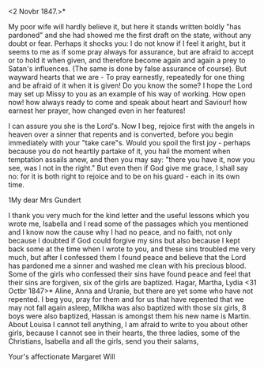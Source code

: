  <2 Novbr 1847.>*

My poor wife will hardly believe it, but here it stands written boldly "has pardoned" and she had showed me the first draft on the state, without any doubt or fear. Perhaps it shocks you: I do not know if I feel it aright, but it seems to me as if some pray always for assurance, but are afraid to accept or to hold it when given, and therefore become again and again a prey to Satan's influences. (The same is done by false assurance of course). But wayward hearts that we are - To pray earnestly, repeatedly for one thing and be afraid of it when it is given! Do you know the some? I hope the Lord may set up Missy to you as an example of his way of working. How open now! how always ready to come and speak about heart and Saviour! how earnest her prayer, how changed even in her features!

I can assure you she is the Lord's. Now I beg, rejoice first with the angels in heaven over a sinner that repents and is converted, before you begin immediately with your "take care"s. Would you spoil the first joy - perhaps because you do not heartily partake of it, you hail the moment when temptation assails anew, and then you may say: "there you have it, now you see, was I not in the right." But even then if God give me grace, I shall say no: for it is both right to rejoice and to be on his guard - each in its own time.


1My dear Mrs Gundert

I thank you very much for the kind letter and the useful lessons which you wrote me, Isabella and I read some of the passages which you mentioned and I know now the cause why I had no peace, and no faith, not only because I doubted if God could forgive my sins but also because I kept back some at the time when I wrote to you, and these sins troubled me very much, but after I confessed them I found peace and believe that the Lord has pardoned me a sinner and washed me clean with his precious blood. Some of the girls who confessed their sins have found peace and feel that their sins are forgiven, six of the girls are baptized. Hagar, Martha, Lydia <31 Octbr 1847>* Aline, Anna and Uranie, but there are yet some who have not repented. I beg you, pray for them and for us that have repented that we may not fall again asleep, Milkha was also baptized with those six girls, 8 boys were also baptized, Hassan is amongst them his new name is Martin. About Louisa I cannot tell anything, I am afraid to write to you about other girls, because I cannot see in their hearts, the three ladies, some of the Christians, Isabella and all the girls, send you their salams,

 Your's affectionate
 Margaret Will

